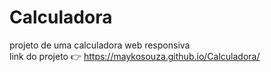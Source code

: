 # Calculadora
projeto de uma calculadora web responsiva 
<br>
link do projeto 👉 https://maykosouza.github.io/Calculadora/
